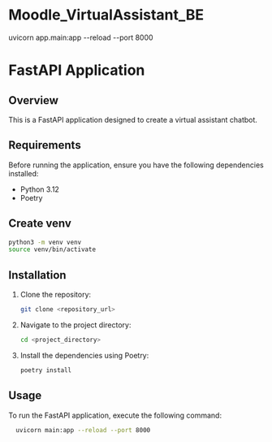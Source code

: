
# Moodle_VirtualAssistant_BE

uvicorn app.main:app --reload --port 8000

# FastAPI Application

## Overview

This is a FastAPI application designed to create a virtual assistant chatbot.

## Requirements

Before running the application, ensure you have the following dependencies installed:

- Python 3.12
- Poetry


## Create venv

```bash
python3 -m venv venv
source venv/bin/activate
```


## Installation

1. Clone the repository:

    ```bash
    git clone <repository_url>
    ```

2. Navigate to the project directory:

    ```bash
    cd <project_directory>
    ```

3. Install the dependencies using Poetry:

    ```bash
    poetry install
    ```


## Usage

To run the FastAPI application, execute the following command:

```bash
  uvicorn main:app --reload --port 8000
